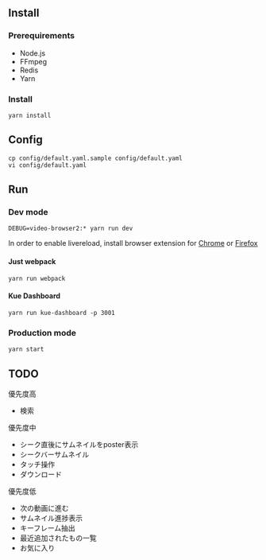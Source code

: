 ## Install

### Prerequirements

- Node.js
- FFmpeg
- Redis
- Yarn

### Install

    yarn install

## Config

    cp config/default.yaml.sample config/default.yaml
    vi config/default.yaml

## Run

### Dev mode

    DEBUG=video-browser2:* yarn run dev

In order to enable livereload, install browser extension for [Chrome](https://chrome.google.com/webstore/detail/livereload/jnihajbhpnppcggbcgedagnkighmdlei) or [Firefox](https://addons.mozilla.org/en-US/firefox/addon/remotelivereload/)

#### Just webpack

    yarn run webpack

#### Kue Dashboard

    yarn run kue-dashboard -p 3001

### Production mode

    yarn start

## TODO

優先度高

- 検索

優先度中

- シーク直後にサムネイルをposter表示
- シークバーサムネイル
- タッチ操作
- ダウンロード

優先度低

- 次の動画に進む
- サムネイル進捗表示
- キーフレーム抽出
- 最近追加されたもの一覧
- お気に入り
